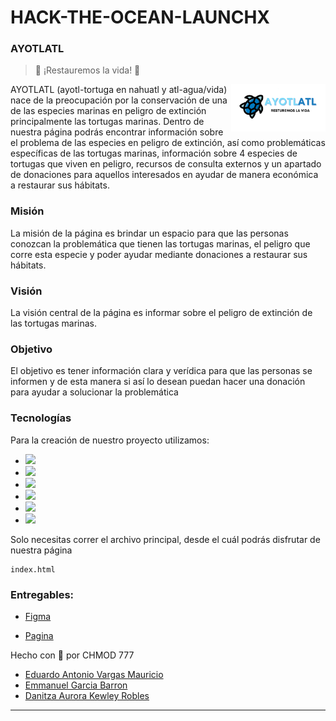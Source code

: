 # HACK-THE-OCEAN-LAUNCHX
### AYOTLATL
> 💙 ¡Restauremos la vida! 💙

<img src="./img/ayotl_salve.png" width="30%" alt="Logo of the project" align="right">

AYOTLATL (ayotl-tortuga en nahuatl y atl-agua/vida) nace de la preocupación por la conservación de una de las especies marinas en peligro de extinción principalmente las tortugas marinas. Dentro de nuestra página podrás encontrar información sobre el problema de las especies en peligro de extinción, así como problemáticas específicas de las tortugas marinas, información sobre 4 especies de tortugas que viven en peligro, recursos de consulta externos y un apartado de donaciones para aquellos interesados en ayudar de manera económica a restaurar sus hábitats.


### Misión

La misión de la página es brindar un espacio para que las personas conozcan la problemática que tienen las tortugas marinas, el peligro que corre esta especie y poder ayudar mediante donaciones a restaurar sus hábitats.

### Visión

La visión central de la página es informar sobre el peligro de extinción de las tortugas marinas.

### Objetivo

El objetivo es tener información clara y verídica para que las personas se informen y de esta manera si así lo desean puedan hacer una donación para ayudar a solucionar la problemática

### Tecnologías 
Para la creación de nuestro proyecto utilizamos:

- <img src="https://img.shields.io/badge/HTML5-E34F26?style=for-the-badge&logo=html5&logoColor=white">
- <img src="https://img.shields.io/badge/CSS-51789c?&style=for-the-badge&logo=css3&logoColor=white">
- <img src="https://img.shields.io/badge/Bootstrap-563D7C?style=for-the-badge&logo=bootstrap&logoColor=white">
- <img src="https://img.shields.io/badge/JavaScript-F7DF1E?style=for-the-badge&logo=javascript&logoColor=black">
- <img src="https://img.shields.io/badge/GitHub-1A252F?style=for-the-badge&logo=github&logoColor=white">
- <img src="https://img.shields.io/badge/Node-18BC9C?style=for-the-badge&logo=github&logoColor=white">


Solo necesitas correr el archivo principal, desde el cuál podrás disfrutar de nuestra página

```shell
index.html
```

### Entregables:

- <a href="https://www.figma.com/file/tT1qOiIkfMvuJ6im9bWpjE/Untitled?node-id=0%3A1">Figma</a>

- [Pagina](https://www.figma.com/file/tT1qOiIkfMvuJ6im9bWpjE/Untitled?node-id=0%3A1)

Hecho con 💙 por CHMOD 777

- [Eduardo Antonio Vargas Mauricio](https://github.com/eduantvarmau)
- [Emmanuel Garcia Barron](https://github.com/EmmnauelGAB)
- [Danitza Aurora Kewley Robles](https://github.com/DanitzaKewley)
---
